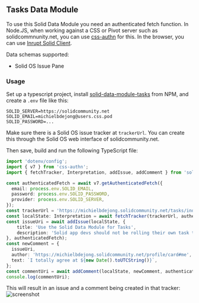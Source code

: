 ## Tasks Data Module

To use this Solid Data Module you need an authenticated fetch function. In Node.JS, when working against a CSS or Pivot server such as solidcommnunity.net, you can use [css-authn](https://www.npmjs.com/package/css-authn#usage) for this. In the browser, you can use [Inrupt Solid Client](https://docs.inrupt.com/developer-tools/javascript/client-libraries/authentication/).

Data schemas supported:
* Solid OS Issue Pane

### Usage
Set up a typescript project, install [solid-data-module-tasks](https://www.npmjs.com/package/solid-data-module-tasks) from NPM, and create a `.env` file like this:
```env
SOLID_SERVER=https://solidcommunity.net
SOLID_EMAIL=michielbdejong@users.css.pod
SOLID_PASSWORD=...
```

Make sure there is a Solid OS issue tracker at `trackerUrl`. You can create this through the Solid OS web interface of solidcommunity.net.

Then save, build and run the following TypeScript file:
```ts
import 'dotenv/config';
import { v7 } from 'css-authn';
import { fetchTracker, Interpretation, addIssue, addComment } from 'solid-data-module-tasks';

const authenticatedFetch = await v7.getAuthenticatedFetch({
  email: process.env.SOLID_EMAIL,
  password: process.env.SOLID_PASSWORD,
  provider: process.env.SOLID_SERVER,
});
const trackerUrl = 'https://michielbdejong.solidcommunity.net/tasks/index.ttl#this';
const localState: Interpretation = await fetchTracker(trackerUrl, authenticatedFetch);
const issueUri = await addIssue(localState, {
    title: 'Use the Solid Data Module for Tasks',
    description: 'Solid app devs should not be rolling their own task tracker access code.',
}, authenticatedFetch);
const newComment = {
  issueUri,
  author: 'https://michielbdejong.solidcommunity.net/profile/card#me',
  text: `I totally agree at ${new Date().toUTCString()}`,
};
const commentUri = await addComment(localState, newComment, authenticatedFetch);
console.log(commentUri);
```

This will result in an issue and a comment being created in that tracker:
![screenshot](https://github.com/user-attachments/assets/8d0a1aef-94c8-4c41-848d-d21edfe5f116)